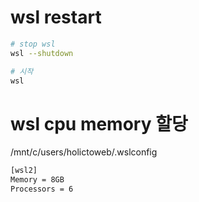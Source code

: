 

# wsl restart
```bash
# stop wsl
wsl --shutdown

# 시작
wsl 

```

# wsl cpu memory 할당

/mnt/c/users/holictoweb/.wslconfig
```bash
[wsl2]
Memory = 8GB
Processors = 6
```